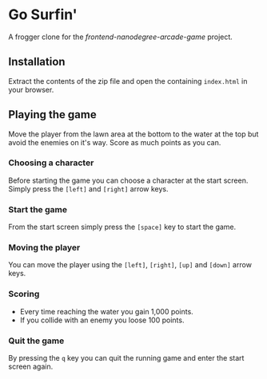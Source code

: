 # Go Surfin'
A frogger clone for the *frontend-nanodegree-arcade-game* project.

## Installation
Extract the contents of the zip file and open the containing `index.html` in your browser.

## Playing the game
Move the player from the lawn area at the bottom to the water at the top  but avoid the enemies on it's way. Score as much points as you can.

### Choosing a character
Before starting the game you can choose a character at the start screen. Simply press the `[left]` and `[right]` arrow keys.

### Start the game
From the start screen simply press the `[space]` key to start the game.

### Moving the player
You can move the player using the `[left]`, `[right]`, `[up]` and `[down]` arrow keys.

### Scoring
* Every time reaching the water you gain 1,000 points.
* If you collide with an enemy you loose 100 points.

### Quit the game
By pressing the `q` key you can quit the running game and enter the start screen again.